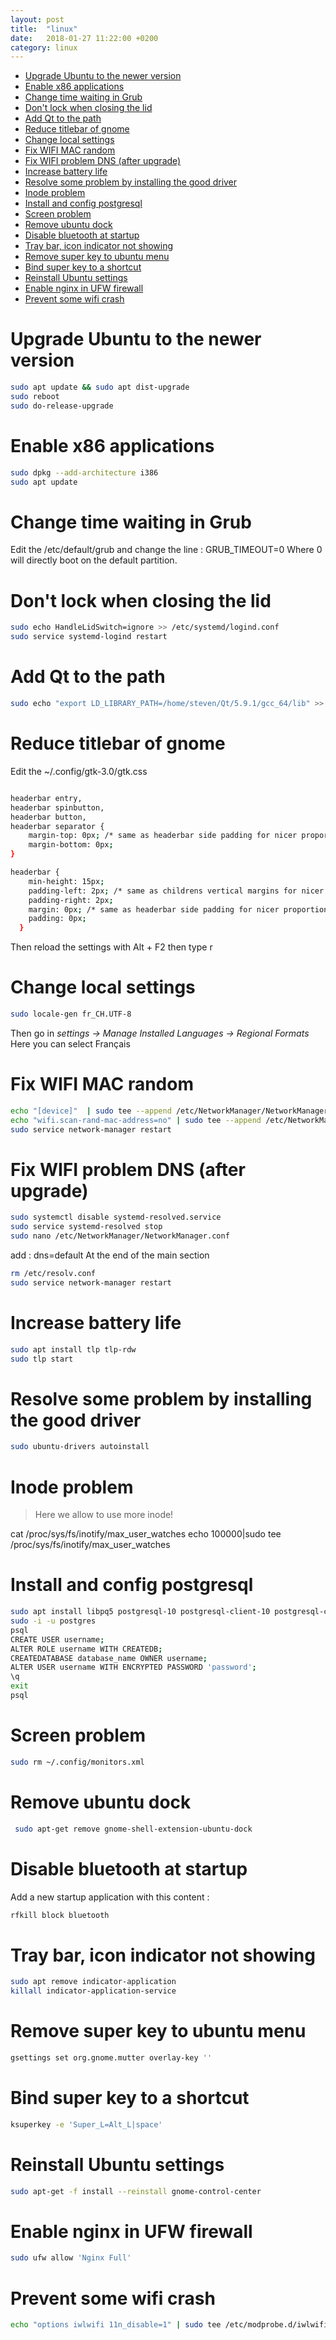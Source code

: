 ```yaml
---
layout: post
title:  "linux"
date:   2018-01-27 11:22:00 +0200
category: linux
---
```


- [Upgrade Ubuntu to the newer version](#upgrade-ubuntu-to-the-newer-version)
- [Enable x86 applications](#enable-x86-applications)
- [Change time waiting in Grub](#change-time-waiting-in-grub)
- [Don't lock when closing the lid](#dont-lock-when-closing-the-lid)
- [Add Qt to the path](#add-qt-to-the-path)
- [Reduce titlebar of gnome](#reduce-titlebar-of-gnome)
- [Change local settings](#change-local-settings)
- [Fix WIFI MAC random](#fix-wifi-mac-random)
- [Fix WIFI problem DNS (after upgrade)](#fix-wifi-problem-dns-after-upgrade)
- [Increase battery life](#increase-battery-life)
- [Resolve some problem by installing the good driver](#resolve-some-problem-by-installing-the-good-driver)
- [Inode problem](#inode-problem)
- [Install and config postgresql](#install-and-config-postgresql)
- [Screen problem](#screen-problem)
- [Remove ubuntu dock](#remove-ubuntu-dock)
- [Disable bluetooth at startup](#disable-bluetooth-at-startup)
- [Tray bar, icon indicator not showing](#tray-bar-icon-indicator-not-showing)
- [Remove super key to ubuntu menu](#remove-super-key-to-ubuntu-menu)
- [Bind super key to a shortcut](#bind-super-key-to-a-shortcut)
- [Reinstall Ubuntu settings](#reinstall-ubuntu-settings)
- [Enable nginx in UFW firewall](#enable-nginx-in-ufw-firewall)
- [Prevent some wifi crash](#prevent-some-wifi-crash)

# Upgrade Ubuntu to the newer version
```bash
sudo apt update && sudo apt dist-upgrade
sudo reboot
sudo do-release-upgrade
```

# Enable x86 applications
```bash
sudo dpkg --add-architecture i386
sudo apt update
```

# Change time waiting in Grub
Edit the /etc/default/grub and change the line :
GRUB_TIMEOUT=0
Where 0 will directly boot on the default partition.

# Don't lock when closing the lid
```bash
sudo echo HandleLidSwitch=ignore >> /etc/systemd/logind.conf
sudo service systemd-logind restart
```

# Add Qt to the path
```bash
sudo echo "export LD_LIBRARY_PATH=/home/steven/Qt/5.9.1/gcc_64/lib" >> ~.bashrc
```

# Reduce titlebar of gnome
Edit the ~/.config/gtk-3.0/gtk.css

```bash

headerbar entry,
headerbar spinbutton,
headerbar button,
headerbar separator {
    margin-top: 0px; /* same as headerbar side padding for nicer proportions */
    margin-bottom: 0px;
}

headerbar {
    min-height: 15px;
    padding-left: 2px; /* same as childrens vertical margins for nicer proportions */
    padding-right: 2px;
    margin: 0px; /* same as headerbar side padding for nicer proportions */
    padding: 0px;
  }

```

Then reload the settings with 
Alt + F2
then type r

# Change local settings
```bash
sudo locale-gen fr_CH.UTF-8
```
Then go in *settings -> Manage Installed Languages -> Regional Formats*
Here you can select Français

# Fix WIFI MAC random

```bash
echo "[device]"  | sudo tee --append /etc/NetworkManager/NetworkManager.conf
echo "wifi.scan-rand-mac-address=no" | sudo tee --append /etc/NetworkManager/NetworkManager.conf
sudo service network-manager restart
```
# Fix WIFI problem DNS (after upgrade)

```bash
sudo systemctl disable systemd-resolved.service
sudo service systemd-resolved stop
sudo nano /etc/NetworkManager/NetworkManager.conf
```

add :
dns=default
At the end of the main section

```bash
rm /etc/resolv.conf
sudo service network-manager restart
```

# Increase battery life

```bash
sudo apt install tlp tlp-rdw
sudo tlp start
```

# Resolve some problem by installing the good driver

```bash
sudo ubuntu-drivers autoinstall
```

# Inode problem
> Here we allow to use more inode!

cat /proc/sys/fs/inotify/max_user_watches
echo 100000|sudo tee /proc/sys/fs/inotify/max_user_watches

# Install and config postgresql
```bash
sudo apt install libpq5 postgresql-10 postgresql-client-10 postgresql-client-common
sudo -i -u postgres
psql
CREATE USER username;
ALTER ROLE username WITH CREATEDB;
CREATEDATABASE database_name OWNER username;
ALTER USER username WITH ENCRYPTED PASSWORD 'password';
\q
exit
psql
```

# Screen problem
```bash
sudo rm ~/.config/monitors.xml
```

# Remove ubuntu dock
```bash
 sudo apt-get remove gnome-shell-extension-ubuntu-dock
```

# Disable bluetooth at startup
Add a new startup application with this content : 
```bash
rfkill block bluetooth
```

# Tray bar, icon indicator not showing
```bash
sudo apt remove indicator-application
killall indicator-application-service
```

# Remove super key to ubuntu menu
```bash
gsettings set org.gnome.mutter overlay-key ''
```

# Bind super key to a shortcut
```bash
ksuperkey -e 'Super_L=Alt_L|space'
```

# Reinstall Ubuntu settings
```bash
sudo apt-get -f install --reinstall gnome-control-center
```

# Enable nginx in UFW firewall
```bash
sudo ufw allow 'Nginx Full'
```

# Prevent some wifi crash
```bash
echo "options iwlwifi 11n_disable=1" | sudo tee /etc/modprobe.d/iwlwifi.conf
```

 